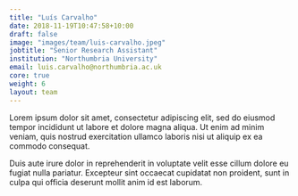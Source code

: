 ```yaml
---
title: "Luís Carvalho"
date: 2018-11-19T10:47:58+10:00
draft: false
image: "images/team/luis-carvalho.jpeg"
jobtitle: "Senior Research Assistant"
institution: "Northumbria University"
email: luis.carvalho@northumbria.ac.uk
core: true
weight: 6
layout: team
---
```


Lorem ipsum dolor sit amet, consectetur adipiscing elit, sed do eiusmod tempor incididunt ut labore et dolore magna aliqua. Ut enim ad minim veniam, quis nostrud exercitation ullamco laboris nisi ut aliquip ex ea commodo consequat.

Duis aute irure dolor in reprehenderit in voluptate velit esse cillum dolore eu fugiat nulla pariatur. Excepteur sint occaecat cupidatat non proident, sunt in culpa qui officia deserunt mollit anim id est laborum.
